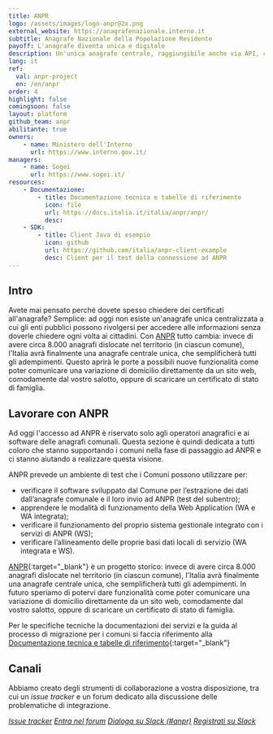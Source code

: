 ```yaml
---
title: ANPR
logo: /assets/images/logo-anpr@2x.png
external_website: https://anagrafenazionale.interno.it
subtitle: Anagrafe Nazionale della Popolazione Residente
payoff: L'anagrafe diventa unica e digitale
description: Un'unica anagrafe centrale, raggiungibile anche via API, che mantiene le informazioni aggiornate su residenza, stato di famiglia, e molto altro.
lang: it
ref:
  val: anpr-project
  en: /en/anpr
order: 4
highlight: false
comingsoon: false
layout: platform
github_team: anpr
abilitante: true
owners:
    - name: Ministero dell'Interno
      url: https://www.interno.gov.it/
managers:
    - name: Sogei
      url: https://www.sogei.it/
resources:
    - Documentazione:
        - title: Documentazione tecnica e tabelle di riferimento
          icon: file
          url: https://docs.italia.it/italia/anpr/anpr/
          desc:
    - SDK:
        - title: Client Java di esempio
          icon: github
          url: https://github.com/italia/anpr-client-example
          desc: Client per il test della connessione ad ANPR
---
```


## Intro

Avete mai pensato perché dovete spesso chiedere dei certificati all'anagrafe?
Semplice: ad oggi non esiste un'anagrafe unica centralizzata a cui gli enti
pubblici possono rivolgersi per accedere alle informazioni senza doverle
chiedere ogni volta ai cittadini. Con [ANPR](https://anpr.interno.it/) tutto
cambia: invece di avere circa 8.000 anagrafi dislocate nel territorio (in
ciascun comune), l'Italia avrà finalmente una anagrafe centrale unica, che
semplificherà tutti gli adempimenti.
Questo aprirà le porte a possibili nuove funzionalità come poter comunicare una
variazione di domicilio direttamente da un sito web, comodamente dal vostro
salotto, oppure di scaricare un certificato di stato di famiglia.


## Lavorare con ANPR

Ad oggi l'accesso ad ANPR è riservato solo agli operatori anagrafici e ai
software delle anagrafi comunali. Questa sezione è quindi dedicata a tutti
coloro che stanno supportando i comuni nella fase di passaggio ad ANPR e ci
stanno aiutando a realizzare questa visione.

ANPR prevede un ambiente di test che i Comuni possono utilizzare per:

- verificare il software sviluppato dal Comune per l’estrazione dei dati dall’anagrafe comunale e il loro invio ad ANPR (test del subentro);
- apprendere le modalità di funzionamento della Web Application (WA e WA integrata);
- verificare il funzionamento del proprio sistema gestionale integrato con i servizi di ANPR (WS);
- verificare l’allineamento delle proprie basi dati locali di servizio (WA integrata e WS).

[ANPR](https://www.anpr.interno.it/portale/){:target="_blank"} è un progetto
storico: invece di avere circa 8.000 anagrafi dislocate nel territorio (in
ciascun comune), l'Italia avrà finalmente una anagrafe centrale unica, che
semplificherà tutti gli adempimenti.
In futuro speriamo di potervi dare funzionalità come poter comunicare una
variazione di domicilio direttamente da un sito web, comodamente dal vostro
salotto, oppure di scaricare un certificato di stato di famiglia.

Per le specifiche tecniche la documentazioni dei servizi e la guida al processo
di migrazione per i comuni si faccia riferimento alla [Documentazione tecnica
e tabelle di
riferimento](https://docs.italia.it/italia/anpr/anpr/){:target="_blank"}

## Canali

Abbiamo creato degli strumenti di collaborazione a vostra disposizione, tra cui
un *issue tracker* e un forum dedicato alla discussione delle problematiche di
integrazione.

<a class="btn btn-primary" href="https://github.com/italia/anpr/issues" target="_blank"><i class="it-github" /> Issue tracker</a>
<a class="btn btn-primary" href="https://forum.italia.it/c/anpr" target="_blank"><i class="it-horn" /> Entra nel forum</a>
<a class="btn btn-primary" href="https://developersitalia.slack.com/archives/C7A8NS7RQ" target="_blank"><i class="it-comment" /> Dialoga su Slack (#anpr)</a>
<a class="btn btn-white btn-outline-primary" href="https://slack.developers.italia.it/" target="_blank"><i class="it-comment" /> Registrati su Slack</a>
